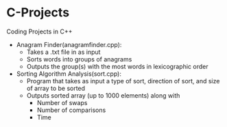 # C-Projects
Coding Projects in C++
* Anagram Finder(anagramfinder.cpp):
  * Takes a .txt file in as input
  * Sorts words into groups of anagrams
  * Outputs the group(s) with the most words in lexicographic order
* Sorting Algorithm Analysis(sort.cpp):
  * Program that takes as input a type of sort, direction of sort, and size of array to be sorted
  * Outputs sorted array (up to 1000 elements) along with
    * Number of swaps
    * Number of comparisons
    * Time
